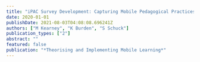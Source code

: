 ```yaml
---
title: "iPAC Survey Development: Capturing Mobile Pedagogical Practices"
date: 2020-01-01
publishDate: 2021-08-03T04:08:08.696241Z
authors: ["M Kearney", "K Burden", "S Schuck"]
publication_types: ["2"]
abstract: ""
featured: false
publication: "*Theorising and Implementing Mobile Learning*"
---
```


